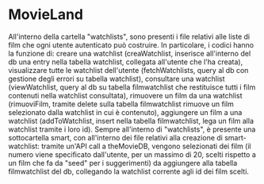 # MovieLand

All'interno della cartella "watchlists", sono presenti i file relativi alle liste di film che ogni utente autenticato può costruire. In particolare, i codici hanno la funzione di: creare una watchlist (creaWatchlist, inserisce all'interno del db una entry nella tabella watchlist, collegata all'utente che l'ha creata), visualizzare tutte le watchlist dell'utente (fetchWatchlists, query al db con gestione degli errori su tabella watchlist), consultare una watchlist (viewWatchlist, query al db su tabella filmwatchlist che restituisce tutti i film contenuti nella watchlist consultata), rimuovere un film da una watchlist (rimuoviFilm, tramite delete sulla tabella filmwatchlist rimuove un film selezionato dalla watchlist in cui è contenuto), aggiungere un film a una watchlist (addToWatchlist, insert nella tabella filmwatchlist, lega un film alla watchlist tramite i loro id). Sempre all'interno di "watchlists", è presente una sottocartella smart, con all'interno dei file relativi alla creazione di smart-watchlist: tramite un'API call a theMovieDB, vengono selezionati dei film (il numero viene specificato dall'utente, per un massimo di 20, scelti rispetto a un film che fa da "seed" per i suggerimenti) da aggiungere alla tabella filmwatchlist del db, collegando la watchlist corrente agli id dei film scelti.
